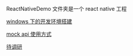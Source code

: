ReactNativeDemo 文件夹是一个 react native 工程

[windows 下的开发环境搭建](README.windows.env.md)

[mock api 使用方式](README.mock-api.md)

[待调研](README.probe.md)
